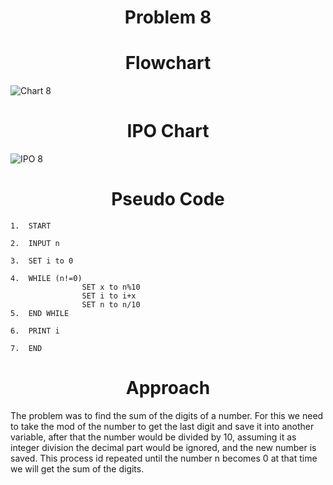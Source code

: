 <h1 align=center> <b>Problem 8</b>


<h1 align=center>Flowchart</h1>

![Chart 8 ](https://github.com/user-attachments/assets/f39cd7f6-28f7-43cb-ad26-85a19fceab0d)


<h1 align=center>IPO Chart</h1>

![IPO 8](https://github.com/user-attachments/assets/3ac8f470-1756-493a-bf33-d9901d3f8aa3)


<h1 align=center>Pseudo Code</h1>

```
1.	START

2.	INPUT n

3.	SET i to 0 

4.	WHILE (n!=0)
                SET x to n%10
                SET i to i+x 
                SET n to n/10 
5.	END WHILE

6.	PRINT i

7.	END 
```


<h1 align=center>Approach</h1>

The problem was to find the sum of the digits of a number. For this we need to take the mod of the number to get the last digit and save it into another variable, after that the number would be divided by 10, assuming it as integer division the decimal part would be ignored, and the new number is saved. This process id repeated until the number n becomes 0 at that time we will get the sum of the digits. 
